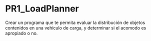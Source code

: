 # PR1_LoadPlanner
Crear un programa que te permita evaluar la distribución de objetos contenidos en una vehículo de carga, y determinar si el acomodo es apropiado o no.
